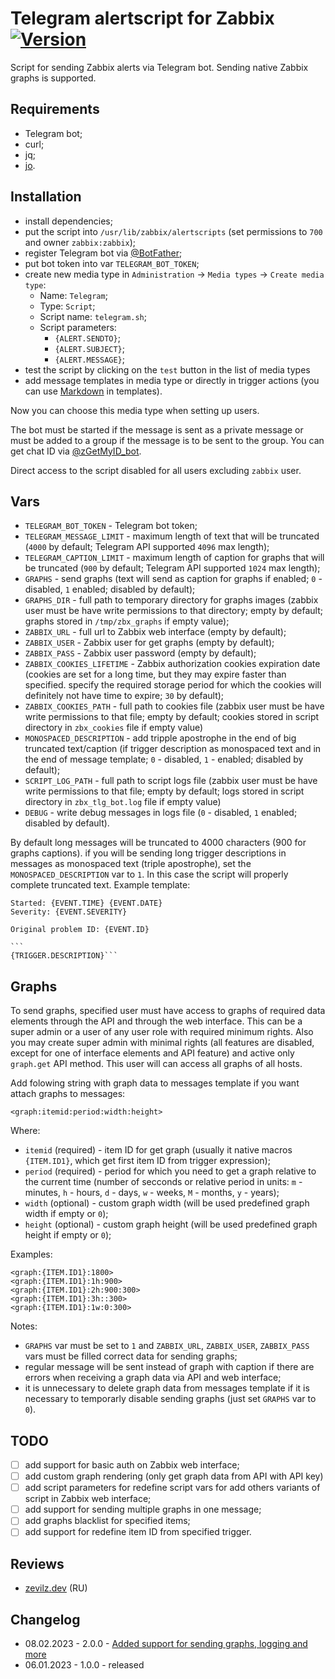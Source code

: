 # Telegram alertscript for Zabbix [![Version](https://img.shields.io/badge/version-v2.0.0-brightgreen.svg)](https://github.com/zevilz/zabbix-alertscript-telegram/releases/tag/2.0.0)

Script for sending Zabbix alerts via Telegram bot. Sending native Zabbix graphs is supported.

## Requirements

- Telegram bot;
- curl;
- jq;
- [jo](https://github.com/jpmens/jo#install).

## Installation

- install dependencies;
- put the script into `/usr/lib/zabbix/alertscripts` (set permissions to `700` and owner `zabbix:zabbix`);
- register Telegram bot via [@BotFather](https://t.me/BotFather);
- put bot token into var `TELEGRAM_BOT_TOKEN`;
- create new media type in `Administration` -> `Media types` -> `Create media type`:
	- Name: `Telegram`;
	- Type: `Script`;
	- Script name: `telegram.sh`;
	- Script parameters:
		- `{ALERT.SENDTO}`;
		- `{ALERT.SUBJECT}`;
		- `{ALERT.MESSAGE}`;
- test the script by clicking on the `test` button in the list of media types
- add message templates in media type or directly in trigger actions (you can use [Markdown](https://core.telegram.org/bots/api#markdown-style) in templates).

Now you can choose this media type when setting up users.

The bot must be started if the message is sent as a private message or must be added to a group if the message is to be sent to the group. You can get chat ID via [@zGetMyID_bot](https://t.me/zGetMyID_bot).

Direct access to the script disabled for all users excluding `zabbix` user.

## Vars

- `TELEGRAM_BOT_TOKEN` - Telegram bot token;
- `TELEGRAM_MESSAGE_LIMIT` - maximum length of text that will be truncated (`4000` by default; Telegram API supported `4096` max length);
- `TELEGRAM_CAPTION_LIMIT` - maximum length of caption for graphs that will be truncated (`900` by default; Telegram API supported `1024` max length);
- `GRAPHS` - send graphs (text will send as caption for graphs if enabled; `0` - disabled, `1` enabled; disabled by default);
- `GRAPHS_DIR` - full path to temporary directory for graphs images (zabbix user must be have write permissions to that directory; empty by default; graphs stored in `/tmp/zbx_graphs` if empty value);
- `ZABBIX_URL` - full url to Zabbix web interface (empty by default);
- `ZABBIX_USER` - Zabbix user for get graphs (empty by default);
- `ZABBIX_PASS` - Zabbix user password (empty by default);
- `ZABBIX_COOKIES_LIFETIME` - Zabbix authorization cookies expiration date (cookies are set for a long time, but they may expire faster than specified. specify the required storage period for which the cookies will definitely not have time to expire; `30` by default);
- `ZABBIX_COOKIES_PATH` - full path to cookies file (zabbix user must be have write permissions to that file; empty by default; cookies stored in script directory in `zbx_cookies` file if empty value)
- `MONOSPACED_DESCRIPTION` - add tripple apostrophe in the end of big truncated text/caption (if trigger description as monospaced text and in the end of message template; `0` - disabled, `1` - enabled; disabled by default);
- `SCRIPT_LOG_PATH` - full path to script logs file (zabbix user must be have write permissions to that file; empty by default; logs stored in script directory in `zbx_tlg_bot.log` file if empty value)
- `DEBUG` - write debug messages in logs file (`0` - disabled, `1` enabled; disabled by default).

By default long messages will be truncated to 4000 characters (900 for graphs captions). if you will be sending long trigger descriptions in messages as monospaced text (triple apostrophe), set the `MONOSPACED_DESCRIPTION` var to `1`. In this case the script will properly complete truncated text. Example template:

````
Started: {EVENT.TIME} {EVENT.DATE}
Severity: {EVENT.SEVERITY}

Original problem ID: {EVENT.ID}

```
{TRIGGER.DESCRIPTION}```

````

## Graphs

To send graphs, specified user must have access to graphs of required data elements through the API and through the web interface. This can be a super admin or a user of any user role with required minimum rights. Also you may create super admin with minimal rights (all features are disabled, except for one of interface elements and API feature) and active only `graph.get` API method. This user will can access all graphs of all hosts.

Add folowing string with graph data to messages template if you want attach graphs to messages:

```
<graph:itemid:period:width:height>
```

Where:

- `itemid` (required) - item ID for get graph (usually it native macros `{ITEM.ID1}`, which get first item ID from trigger expression);
- `period` (required) - period for which you need to get a graph relative to the current time (number of secconds or relative period in units: `m` - minutes, `h` - hours, `d` - days, `w` - weeks, `M` - months, `y` - years);
- `width` (optional) - custom graph width (will be used predefined graph width if empty or `0`);
- `height` (optional) - custom graph height (will be used predefined graph height if empty or `0`);

Examples:

```
<graph:{ITEM.ID1}:1800>
<graph:{ITEM.ID1}:1h:900>
<graph:{ITEM.ID1}:2h:900:300>
<graph:{ITEM.ID1}:3h::300>
<graph:{ITEM.ID1}:1w:0:300>
```

Notes: 

- `GRAPHS` var must be set to `1` and `ZABBIX_URL`, `ZABBIX_USER`, `ZABBIX_PASS` vars must be filled correct data for sending graphs;
- regular message will be sent instead of graph with caption if there are errors when receiving a graph data via API and web interface;
- it is unnecessary to delete graph data from messages template if it is necessary to temporarly disable sending graphs (just set `GRAPHS` var to `0`).

## TODO
- [ ] add support for basic auth on Zabbix web interface;
- [ ] add custom graph rendering (only get graph data from API with API key)
- [ ] add script parameters for redefine script vars for add others variants of script in Zabbix web interface;
- [ ] add support for sending multiple graphs in one message;
- [ ] add graphs blacklist for specified items;
- [ ] add support for redefine item ID from specified trigger.

## Reviews
- [zevilz.dev](https://zevilz.dev/posts/825/) (RU)

## Changelog
- 08.02.2023 - 2.0.0 - [Added support for sending graphs, logging and more](https://github.com/zevilz/zabbix-alertscript-telegram/releases/tag/2.0.0)
- 06.01.2023 - 1.0.0 - released
